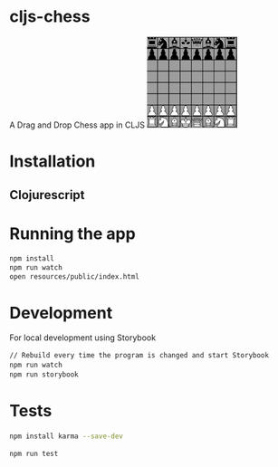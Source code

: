 # cljs-chess

A Drag and Drop Chess app in CLJS
![](https://github.com/ALai57/cljs-chess/blob/main/resources/cljs-chess-2022-03-22.gif)

# Installation
## Clojurescript

# Running the app
```
npm install
npm run watch
open resources/public/index.html
```

# Development
For local development using Storybook
``` sh
// Rebuild every time the program is changed and start Storybook
npm run watch
npm run storybook
```

# Tests

``` sh
npm install karma --save-dev
```

``` sh
npm run test
```

